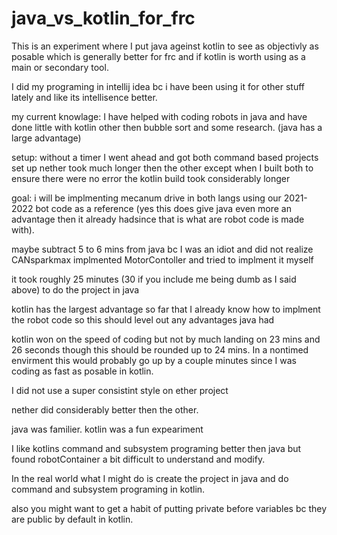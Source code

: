 # java_vs_kotlin_for_frc

This is an experiment where I put java ageinst kotlin to see as objectivly as posable which is generally better for frc and if kotlin is worth using as a main or secondary tool. 

I did my programing in intellij idea bc i have been using it for other stuff lately and like its intellisence better.

my current knowlage:
I have helped with coding robots in java and have done little with kotlin other then bubble sort and some research. (java has a large advantage)

setup:
without a timer I went ahead and got both command based projects set up nether took much longer then the other except when I built both to ensure there were no error the kotlin build took considerably longer

goal: i will be implmenting mecanum drive in both langs using our 2021-2022 bot code as a reference (yes this does give java even more an advantage then it already hadsince that is what are robot code is made with).


maybe subtract 5 to 6 mins from java bc I was an idiot and did not realize CANsparkmax implmented MotorContoller and tried to implment it myself


it took roughly 25 minutes (30 if you include me being dumb as I said above) to do the project in java

kotlin has the largest advantage so far that I already know how to implment the robot code so this should level out any advantages java had


kotlin won on the speed of coding but not by much landing on 23 mins and 26 seconds though this should be rounded up to 24 mins.
In a nontimed envirment this would probably go up by a couple minutes since I was coding as fast as posable in kotlin.

I did not use a super consistint style on ether project

nether did considerably better then the other.

java was familier.
kotlin was a fun expeariment

I like kotlins command and subsystem programing better then java but found robotContainer a bit difficult to understand and modify.

In the real world what I might do is create the project in java and do command and subsystem programing in kotlin.

also you might want to get a habit of putting private before variables bc they are public by default in kotlin.
